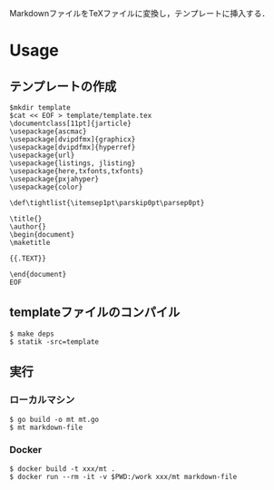 
MarkdownファイルをTeXファイルに変換し，テンプレートに挿入する．

# Usage

## テンプレートの作成
```
$mkdir template
$cat << EOF > template/template.tex
\documentclass[11pt]{jarticle}
\usepackage{ascmac}
\usepackage[dvipdfmx]{graphicx}
\usepackage[dvipdfmx]{hyperref}
\usepackage{url}
\usepackage{listings, jlisting}
\usepackage{here,txfonts,txfonts}
\usepackage{pxjahyper}
\usepackage{color}

\def\tightlist{\itemsep1pt\parskip0pt\parsep0pt}

\title{}
\author{}
\begin{document}
\maketitle

{{.TEXT}}

\end{document}
EOF
```

## templateファイルのコンパイル

```
$ make deps
$ statik -src=template
```

## 実行

### ローカルマシン

```
$ go build -o mt mt.go
$ mt markdown-file
```

### Docker

```
$ docker build -t xxx/mt .
$ docker run --rm -it -v $PWD:/work xxx/mt markdown-file
```
